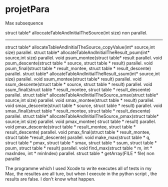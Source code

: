 # projetPara
Max subsequence

struct table* alloccateTableAndInitialTheSource(int size)                                   non parallel. 
****
struct table* allocateTableAndInitialTheSource_copyValue(int* source,int size)              parallel. 
struct table* allocateTableAndInitialTheResult_psum(int* source,int size)                   parallel. 
void psum_montee(struct table* result                                                       parallel. 
void psum_descente(struct table * source, struct table * result)                            parallel. 
void psum_final(struct table * result_montee, struct table * result_descente)               parallel. 
struct table* allocateTableAndInitialTheResult_ssum(int* source,int size)                   parallel. 
void ssum_montee(struct table* result)                                                      parallel. 
void ssum_descente(struct table * source, struct table * result)                            parallel. 
void ssum_final(struct table * result_montee, struct table * result_descente)               parallel. 
struct table* allocateTableAndInitialTheSource_smax(struct table* source,int size)          parallel. 
void smax_montee(struct table * result)                                                     parallel. 
void smax_descente(struct table * source, struct table * result)                            parallel. 
void smax_final(struct table * result_montee, struct table * result_descente)               parallel. 
struct table* allocateTableAndInitialTheSource_pmax(struct table* source,int size)          parallel. 
void pmax_montee( struct table * result)                                                    parallel. 
void pmax_descente(struct table * result_montee, struct table * result_descente)            parallel. 
void pmax_final(struct table * result_montee, struct table *result_descente)                parallel. 
void make_max(struct table * q, struct table * pmax, struct table * smax, struct table * ssum, struct table * psum, struct table * result)                                                                             parallel. 
void find_max(struct table * m, int * maxIndex, int * minIndex)                             parallel. 
struct table * getArray(FILE * file)                                                        non parallel   





The programme which I used Xcode to write  executes all of tests in my Mac, the resultes are all ture, but when  I execute in the python script , the results are false. I don't know what happen.


